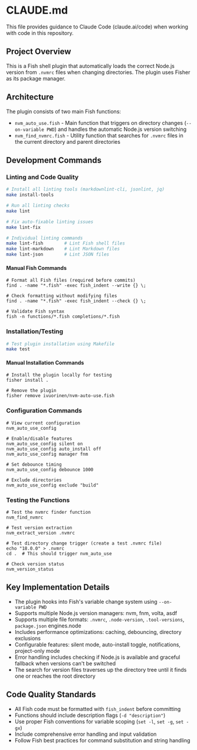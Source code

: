 # CLAUDE.md

This file provides guidance to Claude Code (claude.ai/code) when working with code in this repository.

## Project Overview

This is a Fish shell plugin that automatically loads the correct Node.js version from `.nvmrc` files when
changing directories. The plugin uses Fisher as its package manager.

## Architecture

The plugin consists of two main Fish functions:

- `nvm_auto_use.fish` - Main function that triggers on directory changes (`--on-variable PWD`) and handles
  the automatic Node.js version switching
- `nvm_find_nvmrc.fish` - Utility function that searches for `.nvmrc` files in the current directory and parent directories

## Development Commands

### Linting and Code Quality

```bash
# Install all linting tools (markdownlint-cli, jsonlint, jq)
make install-tools

# Run all linting checks
make lint

# Fix auto-fixable linting issues
make lint-fix

# Individual linting commands
make lint-fish        # Lint Fish shell files
make lint-markdown    # Lint Markdown files  
make lint-json        # Lint JSON files
```

#### Manual Fish Commands

```fish
# Format all Fish files (required before commits)
find . -name "*.fish" -exec fish_indent --write {} \;

# Check formatting without modifying files
find . -name "*.fish" -exec fish_indent --check {} \;

# Validate Fish syntax
fish -n functions/*.fish completions/*.fish
```

### Installation/Testing

```bash
# Test plugin installation using Makefile
make test
```

#### Manual Installation Commands

```fish
# Install the plugin locally for testing
fisher install .

# Remove the plugin
fisher remove ivuorinen/nvm-auto-use.fish
```

### Configuration Commands

```fish
# View current configuration
nvm_auto_use_config

# Enable/disable features
nvm_auto_use_config silent on
nvm_auto_use_config auto_install off
nvm_auto_use_config manager fnm

# Set debounce timing
nvm_auto_use_config debounce 1000

# Exclude directories
nvm_auto_use_config exclude "build"
```

### Testing the Functions

```fish
# Test the nvmrc finder function
nvm_find_nvmrc

# Test version extraction
nvm_extract_version .nvmrc

# Test directory change trigger (create a test .nvmrc file)
echo "18.0.0" > .nvmrc
cd .  # This should trigger nvm_auto_use

# Check version status
nvm_version_status
```

## Key Implementation Details

- The plugin hooks into Fish's variable change system using `--on-variable PWD`
- Supports multiple Node.js version managers: nvm, fnm, volta, asdf
- Supports multiple file formats: `.nvmrc`, `.node-version`, `.tool-versions`, `package.json` engines.node
- Includes performance optimizations: caching, debouncing, directory exclusions
- Configurable features: silent mode, auto-install toggle, notifications, project-only mode
- Error handling includes checking if Node.js is available and graceful fallback when versions can't be switched
- The search for version files traverses up the directory tree until it finds one or reaches the root directory

## Code Quality Standards

- All Fish code must be formatted with `fish_indent` before committing
- Functions should include description flags (`-d "description"`)
- Use proper Fish conventions for variable scoping (`set -l`, `set -g`, `set -gx`)
- Include comprehensive error handling and input validation
- Follow Fish best practices for command substitution and string handling
